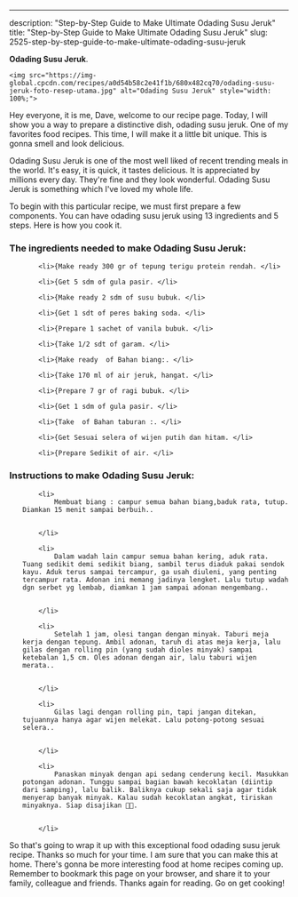 ---
description: "Step-by-Step Guide to Make Ultimate Odading Susu Jeruk"
title: "Step-by-Step Guide to Make Ultimate Odading Susu Jeruk"
slug: 2525-step-by-step-guide-to-make-ultimate-odading-susu-jeruk

<p>
	<strong>Odading Susu Jeruk</strong>. 
	
</p>
<p>
	
	<img src="https://img-global.cpcdn.com/recipes/a0d54b58c2e41f1b/680x482cq70/odading-susu-jeruk-foto-resep-utama.jpg" alt="Odading Susu Jeruk" style="width: 100%;">
	
	
</p>
<p>
	Hey everyone, it is me, Dave, welcome to our recipe page. Today, I will show you a way to prepare a distinctive dish, odading susu jeruk. One of my favorites food recipes. This time, I will make it a little bit unique. This is gonna smell and look delicious.
</p>
	
<p>
	Odading Susu Jeruk is one of the most well liked of recent trending meals in the world. It's easy, it is quick, it tastes delicious. It is appreciated by millions every day. They're fine and they look wonderful. Odading Susu Jeruk is something which I've loved my whole life.
</p>
<p>
	
</p>

<p>
To begin with this particular recipe, we must first prepare a few components. You can have odading susu jeruk using 13 ingredients and 5 steps. Here is how you cook it.
</p>

<h3>The ingredients needed to make Odading Susu Jeruk:</h3>

<ol>
	
		<li>{Make ready 300 gr of tepung terigu protein rendah. </li>
	
		<li>{Get 5 sdm of gula pasir. </li>
	
		<li>{Make ready 2 sdm of susu bubuk. </li>
	
		<li>{Get 1 sdt of peres baking soda. </li>
	
		<li>{Prepare 1 sachet of vanila bubuk. </li>
	
		<li>{Take 1/2 sdt of garam. </li>
	
		<li>{Make ready  of Bahan biang:. </li>
	
		<li>{Take 170 ml of air jeruk, hangat. </li>
	
		<li>{Prepare 7 gr of ragi bubuk. </li>
	
		<li>{Get 1 sdm of gula pasir. </li>
	
		<li>{Take  of Bahan taburan :. </li>
	
		<li>{Get Sesuai selera of wijen putih dan hitam. </li>
	
		<li>{Prepare Sedikit of air. </li>
	
</ol>
<p>
	
</p>

<h3>Instructions to make Odading Susu Jeruk:</h3>

<ol>
	
		<li>
			Membuat biang : campur semua bahan biang,baduk rata, tutup. Diamkan 15 menit sampai berbuih..
			
			
		</li>
	
		<li>
			Dalam wadah lain campur semua bahan kering, aduk rata. Tuang sedikit demi sedikit biang, sambil terus diaduk pakai sendok kayu. Aduk terus sampai tercampur, ga usah diuleni, yang penting tercampur rata. Adonan ini memang jadinya lengket. Lalu tutup wadah dgn serbet yg lembab, diamkan 1 jam sampai adonan mengembang..
			
			
		</li>
	
		<li>
			Setelah 1 jam, olesi tangan dengan minyak. Taburi meja kerja dengan tepung. Ambil adonan, taruh di atas meja kerja, lalu gilas dengan rolling pin (yang sudah dioles minyak) sampai ketebalan 1,5 cm. Oles adonan dengan air, lalu taburi wijen merata..
			
			
		</li>
	
		<li>
			Gilas lagi dengan rolling pin, tapi jangan ditekan, tujuannya hanya agar wijen melekat. Lalu potong-potong sesuai selera..
			
			
		</li>
	
		<li>
			Panaskan minyak dengan api sedang cenderung kecil. Masukkan potongan adonan. Tunggu sampai bagian bawah kecoklatan (diintip dari samping), lalu balik. Baliknya cukup sekali saja agar tidak menyerap banyak minyak. Kalau sudah kecoklatan angkat, tiriskan minyaknya. Siap disajikan 🤗😍.
			
			
		</li>
	
</ol>

<p>
	
</p>

<p>
	So that's going to wrap it up with this exceptional food odading susu jeruk recipe. Thanks so much for your time. I am sure that you can make this at home. There's gonna be more interesting food at home recipes coming up. Remember to bookmark this page on your browser, and share it to your family, colleague and friends. Thanks again for reading. Go on get cooking!
</p>
